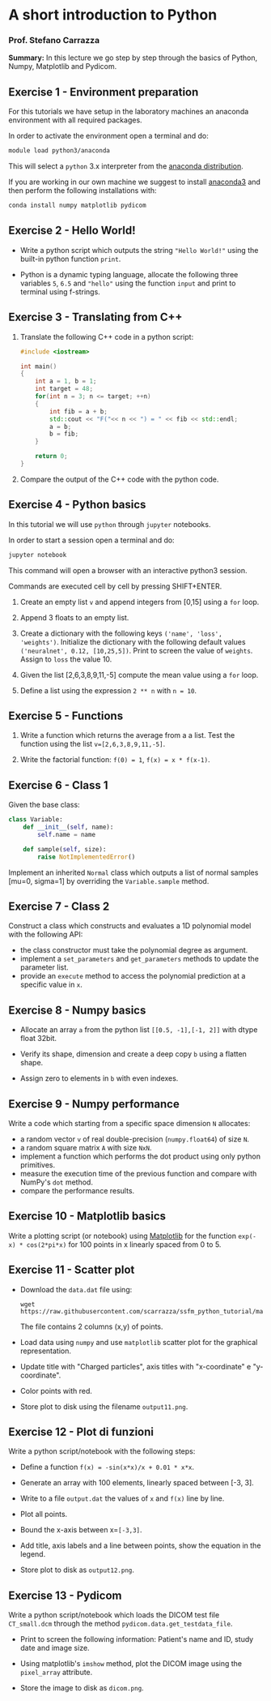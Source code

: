 # A short introduction to Python

### Prof. Stefano Carrazza

**Summary:** In this lecture we go step by step through the basics of Python, Numpy, Matplotlib and Pydicom.

## Exercise 1 - Environment preparation

For this tutorials we have setup in the laboratory machines an anaconda
environment with all required packages.

In order to activate the environment open a terminal and do:

```bash
module load python3/anaconda
```

This will select a `python` 3.x interpreter from the [anaconda
distribution](https://www.anaconda.com/).


If you are working in our own machine we suggest to install
[anaconda3](https://www.anaconda.com/) and then perform the following
installations with:
```bash
conda install numpy matplotlib pydicom
```

## Exercise 2 - Hello World!

- Write a python script which outputs the string `"Hello World!"` using the
  built-in python function `print`.

- Python is a dynamic typing language, allocate the following three variables
  `5`, `6.5` and `"hello"` using the function `input` and print to terminal
  using f-strings.

## Exercise 3 - Translating from C++

1. Translate the following C++ code in a python script:
    ```c++
    #include <iostream>

    int main()
    {
        int a = 1, b = 1;
        int target = 48;
        for(int n = 3; n <= target; ++n)
        {
            int fib = a + b;
            std::cout << "F("<< n << ") = " << fib << std::endl;
            a = b;
            b = fib;
        }

        return 0;
    }
    ```
2. Compare the output of the C++ code with the python code.


## Exercise 4 - Python basics

In this tutorial we will use `python` through `jupyter` notebooks.

In order to start a session open a terminal and do:
```bash
jupyter notebook
```
This command will open a browser with an interactive python3 session.

Commands are executed cell by cell by pressing SHIFT+ENTER.

1. Create an empty list `v` and append integers from [0,15] using a `for` loop.

3. Append 3 floats to an empty list.

4. Create a dictionary with the following keys `('name', 'loss', 'weights')`. Initialize the dictionary with the following default values `('neuralnet', 0.12, [10,25,5])`. Print to screen the value of `weights`. Assign to `loss` the value 10.

5. Given the list [2,6,3,8,9,11,-5] compute the mean value using a `for` loop.

6. Define a list using the expression `2 ** n` with `n = 10`.

## Exercise 5 - Functions

1. Write a function which returns the average from a a list. Test the function using the list `v=[2,6,3,8,9,11,-5]`.

2. Write the factorial function: `f(0) = 1`, `f(x) = x * f(x-1)`.

## Exercise 6 - Class 1

Given the base class:
```python
class Variable:
    def __init__(self, name):
        self.name = name

    def sample(self, size):
        raise NotImplementedError()
```

Implement an inherited `Normal` class which outputs a list of normal samples [mu=0, sigma=1] by overriding the `Variable.sample` method.

## Exercise 7 - Class 2

Construct a class which constructs and evaluates a 1D polynomial model with the following API:
- the class constructor must take the polynomial degree as argument.
- implement a `set_parameters` and `get_parameters` methods to update the parameter list.
- provide an `execute` method to access the polynomial prediction at a specific value in `x`.


## Exercise 8 - Numpy basics

- Allocate an array `a` from the python list `[[0.5, -1],[-1, 2]]` with dtype float 32bit.

- Verify its shape, dimension and create a deep copy `b` using a flatten shape.

- Assign zero to elements in `b` with even indexes.

## Exercise 9 - Numpy performance

Write a code which starting from a specific space dimension `N` allocates:
- a random vector `v` of real double-precision (`numpy.float64`) of size `N`.
- a random square matrix `A` with size `NxN`.
- implement a function which performs the dot product using only python primitives.
- measure the execution time of the previous function and compare with NumPy's `dot` method.
- compare the performance results.

## Exercise 10 - Matplotlib basics

Write a plotting script (or notebook) using
[Matplotlib](https://matplotlib.org/) for the function `exp(-x) * cos(2*pi*x)`
for 100 points in x linearly spaced from 0 to 5.

## Exercise 11 - Scatter plot

- Download the `data.dat` file using:
    ```
    wget https://raw.githubusercontent.com/scarrazza/ssfm_python_tutorial/main/data.dat
    ```
  The file contains 2 columns (x,y) of points.

- Load data using `numpy` and use `matplotlib` scatter plot for the graphical representation.

- Update title with "Charged particles", axis titles with "x-coordinate" e "y-coordinate".

- Color points with red.

- Store plot to disk using the filename `output11.png`.

## Exercise 12 - Plot di funzioni

Write a python script/notebook with the following steps:

- Define a function `f(x) = -sin(x*x)/x + 0.01 * x*x`.

- Generate an array with 100 elements, linearly spaced between [-3, 3].

- Write to a file `output.dat` the values of `x` and `f(x)` line by line.

- Plot all points.

- Bound the x-axis between x=`[-3,3]`.

- Add title, axis labels and a line between points, show the equation in the legend.

- Store plot to disk as `output12.png`.

## Exercise 13 - Pydicom

Write a python script/notebook which loads the DICOM test file `CT_small.dcm`
through the method `pydicom.data.get_testdata_file`.

- Print to screen the following information: Patient's name and ID, study date and image size.

- Using matplotlib's `imshow` method, plot the DICOM image using the `pixel_array` attribute.

- Store the image to disk as `dicom.png`.
